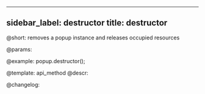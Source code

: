 
---
sidebar_label: destructor
title: destructor
---          

@short: removes a popup instance and releases occupied resources


@params:




@example:
popup.destructor();


@template: api_method
@descr:





@changelog:


